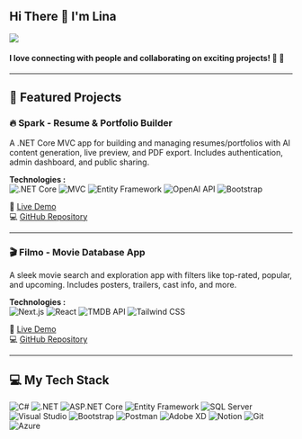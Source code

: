 <h2 align="left">Hi There 👋 I'm Lina</h2>

<div align="left">
  <img src="https://visitor-badge.laobi.icu/badge?page_id=lina-zamil.lina-zamil" />
</div>

<h4 align="left"> I love connecting with people and collaborating on exciting projects! 👋 👋</h4>

---

## 🚀 Featured Projects

### 🔥 Spark - Resume & Portfolio Builder
A .NET Core MVC app for building and managing resumes/portfolios with AI content generation, live preview, and PDF export. Includes authentication, admin dashboard, and public sharing.

**Technologies :**  
![.NET Core](https://img.shields.io/badge/.NET%20Core-blueviolet?style=for-the-badge&logo=dotnet&logoColor=white)
![MVC](https://img.shields.io/badge/MVC-%235C2D91?style=for-the-badge)
![Entity Framework](https://img.shields.io/badge/Entity%20Framework-007ACC?style=for-the-badge)
![OpenAI API](https://img.shields.io/badge/OpenAI%20API-%2300A67E?style=for-the-badge)
![Bootstrap](https://img.shields.io/badge/Bootstrap-%238511FA.svg?style=for-the-badge&logo=bootstrap&logoColor=white)

🔗 <a href="https://spark-ecavf5e2fahzh0e4.northeurope-01.azurewebsites.net/" target="_blank">Live Demo</a>  
💻 <a href="https://github.com/Lina-Z1/SPARK" target="_blank">GitHub Repository</a>

---

### 🎬 Filmo - Movie Database App
A sleek movie search and exploration app with filters like top-rated, popular, and upcoming. Includes posters, trailers, cast info, and more.

**Technologies :**  
![Next.js](https://img.shields.io/badge/Next.js-000000?style=for-the-badge&logo=next.js&logoColor=white)
![React](https://img.shields.io/badge/React-%2320232a.svg?style=for-the-badge&logo=react&logoColor=%2361DAFB)
![TMDB API](https://img.shields.io/badge/TMDB%20API-01B4E4?style=for-the-badge)
![Tailwind CSS](https://img.shields.io/badge/Tailwind%20CSS-38B2AC?style=for-the-badge&logo=tailwind-css&logoColor=white)

🔗 <a href="https://movie-project-room-8.vercel.app/" target="_blank">Live Demo</a>  
💻 <a href="https://github.com/202309-EKTA-JO-FSW/movie-project-room-8" target="_blank">GitHub Repository</a>

---

## 💻 My Tech Stack

![C#](https://img.shields.io/badge/C%23-%23239120.svg?style=for-the-badge&logo=c-sharp&logoColor=white)
![.NET](https://img.shields.io/badge/.NET-%235C2D91.svg?style=for-the-badge&logo=dotnet&logoColor=white)
![ASP.NET Core](https://img.shields.io/badge/ASP.NET%20Core-%231572B6.svg?style=for-the-badge&logo=dotnet&logoColor=white)
![Entity Framework](https://img.shields.io/badge/Entity%20Framework-%23007ACC.svg?style=for-the-badge&logo=dotnet&logoColor=white)
![SQL Server](https://img.shields.io/badge/SQL%20Server-%23CC2927.svg?style=for-the-badge&logo=microsoftsqlserver&logoColor=white)
![Visual Studio](https://img.shields.io/badge/Visual%20Studio-%235C2D91.svg?style=for-the-badge&logo=visual-studio&logoColor=white)
![Bootstrap](https://img.shields.io/badge/bootstrap-%238511FA.svg?style=for-the-badge&logo=bootstrap&logoColor=white)
![Postman](https://img.shields.io/badge/Postman-FF6C37?style=for-the-badge&logo=postman&logoColor=white)
![Adobe XD](https://img.shields.io/badge/Adobe%20XD-470137?style=for-the-badge&logo=Adobe%20XD&logoColor=#FF61F6)
![Notion](https://img.shields.io/badge/Notion-%23000000.svg?style=for-the-badge&logo=notion&logoColor=white)
![Git](https://img.shields.io/badge/git-%23F05033.svg?style=for-the-badge&logo=git&logoColor=white)
![Azure](https://img.shields.io/badge/Azure-%230072C6.svg?style=for-the-badge&logo=microsoftazure&logoColor=white)
